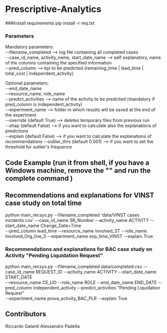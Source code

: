 # Prescriptive-Analytics

###Install requirements 
pip install -r req.txt

### Parameters
Mandatory parameters: \
--filename_completed --> log file containing all completed cases \
--case_id_name, activity_name, start_date_name --> self explanatory, name of the columns containing the specified information \
--pred_column --> kpi to be predicted (remaining_time | lead_time | total_cost | independent_activity) 

Optional parameters: \
--end_date_name \
--resource_name, role_name \
--predict_activities --> name of the activity to be predcited (mandatory if pred_column is independent_activity) \
--experiment_name --> folder in which results will be saved at the end of the experiment \
--override (default True) --> deletes temporary files from previous run \
--shap (default False) --> if you want to calculate also the explanations of predictions \
--explain (default False) --> if you want to calculate the explanations of recommendations
--outlier_thrs (default 0.001) --> if you want to set the threshold for outlier's frequence

## Code Example (run it from shell, if you have a Windows machine, remove the "\" and run the complete command )

## Recommendations and explanations for VINST case study on total time
python main_recsys.py --filename_completed 'data/VINST cases incidents.csv' --case_id_name SR_Number --activity_name ACTIVITY --start_date_name Change_Date+Time \
--pred_column lead_time --resource_name Involved_ST --role_name Involved_Org_line_3 --experiment_name exp_time_VINST --explain True

### Recommendations and explanations for BAC case study on Activity "Pending Liquidation Request"
python main_recsys.py --filename_completed data/completed.csv --case_id_name REQUEST_ID --activity_name ACTIVITY --start_date_name START_DATE \
--resource_name CE_UO --role_name ROLE --end_date_name END_DATE --pred_column independent_activity --predict_activities "Pending Liquidation Request" \
--experiment_name prova_activity_BAC_PLR --explain True

## Contributors
Riccardo Galanti
Alessandro Padella
